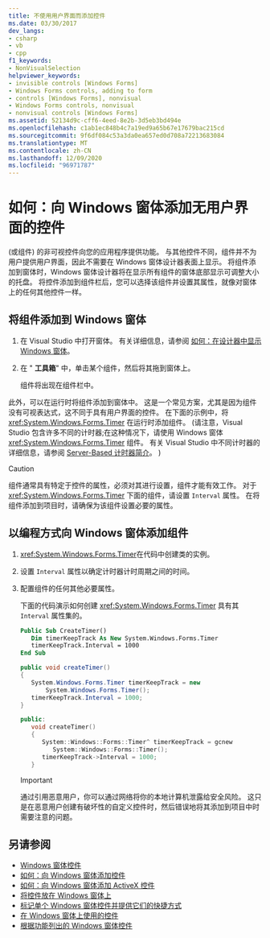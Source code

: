 ```yaml
---
title: 不使用用户界面而添加控件
ms.date: 03/30/2017
dev_langs:
- csharp
- vb
- cpp
f1_keywords:
- NonVisualSelection
helpviewer_keywords:
- invisible controls [Windows Forms]
- Windows Forms controls, adding to form
- controls [Windows Forms], nonvisual
- Windows Forms controls, nonvisual
- nonvisual controls [Windows Forms]
ms.assetid: 52134d9c-cff6-4eed-8e2b-3d5eb3bd494e
ms.openlocfilehash: c1ab1ec848b4c7a19ed9a65b67e17679bac215cd
ms.sourcegitcommit: 9f6df084c53a3da0ea657ed0d708a72213683084
ms.translationtype: MT
ms.contentlocale: zh-CN
ms.lasthandoff: 12/09/2020
ms.locfileid: "96971787"
---
```

# <a name="how-to-add-controls-without-a-user-interface-to-windows-forms"></a>如何：向 Windows 窗体添加无用户界面的控件

 (或组件) 的非可视控件向您的应用程序提供功能。 与其他控件不同，组件并不为用户提供用户界面，因此不需要在 Windows 窗体设计器表面上显示。 将组件添加到窗体时，Windows 窗体设计器将在显示所有组件的窗体底部显示可调整大小的托盘。 将控件添加到组件栏后，您可以选择该组件并设置其属性，就像对窗体上的任何其他控件一样。

## <a name="add-a-component-to-a-windows-form"></a>将组件添加到 Windows 窗体

1. 在 Visual Studio 中打开窗体。 有关详细信息，请参阅 [如何：在设计器中显示 Windows 窗体](/previous-versions/visualstudio/visual-studio-2010/w5yd62ts(v=vs.100))。

2. 在 " **工具箱**" 中，单击某个组件，然后将其拖到窗体上。

     组件将出现在组件栏中。

此外，可以在运行时将组件添加到窗体中。 这是一个常见方案，尤其是因为组件没有可视表达式，这不同于具有用户界面的控件。 在下面的示例中，将 <xref:System.Windows.Forms.Timer> 在运行时添加组件。  (请注意，Visual Studio 包含许多不同的计时器;在这种情况下，请使用 Windows 窗体 <xref:System.Windows.Forms.Timer> 组件。 有关 Visual Studio 中不同计时器的详细信息，请参阅 [Server-Based 计时器简介](/previous-versions/visualstudio/visual-studio-2008/tb9yt5e6(v=vs.90))。 ) 

> [!CAUTION]
> 组件通常具有特定于控件的属性，必须对其进行设置，组件才能有效工作。 对于 <xref:System.Windows.Forms.Timer> 下面的组件，请设置 `Interval` 属性。 在将组件添加到项目时，请确保为该组件设置必要的属性。

## <a name="add-a-component-to-a-windows-form-programmatically"></a>以编程方式向 Windows 窗体添加组件

1. <xref:System.Windows.Forms.Timer>在代码中创建类的实例。

2. 设置 `Interval` 属性以确定计时器计时周期之间的时间。

3. 配置组件的任何其他必要属性。

     下面的代码演示如何创建 <xref:System.Windows.Forms.Timer> 具有其 `Interval` 属性集的。

    ```vb
    Public Sub CreateTimer()
       Dim timerKeepTrack As New System.Windows.Forms.Timer
       timerKeepTrack.Interval = 1000
    End Sub
    ```

    ```csharp
    public void createTimer()
    {
       System.Windows.Forms.Timer timerKeepTrack = new
           System.Windows.Forms.Timer();
       timerKeepTrack.Interval = 1000;
    }
    ```

    ```cpp
    public:
       void createTimer()
       {
          System::Windows::Forms::Timer^ timerKeepTrack = gcnew
             System::Windows::Forms::Timer();
          timerKeepTrack->Interval = 1000;
       }
    ```

    > [!IMPORTANT]
    > 通过引用恶意用户，你可以通过网络将你的本地计算机泄露给安全风险。 这只是在恶意用户创建有破坏性的自定义控件时，然后错误地将其添加到项目中时需要注意的问题。

## <a name="see-also"></a>另请参阅

- [Windows 窗体控件](index.md)
- [如何：向 Windows 窗体添加控件](how-to-add-controls-to-windows-forms.md)
- [如何：向 Windows 窗体添加 ActiveX 控件](how-to-add-activex-controls-to-windows-forms.md)
- [将控件放在 Windows 窗体上](putting-controls-on-windows-forms.md)
- [标记单个 Windows 窗体控件并提供它们的快捷方式](labeling-individual-windows-forms-controls-and-providing-shortcuts-to-them.md)
- [在 Windows 窗体上使用的控件](controls-to-use-on-windows-forms.md)
- [根据功能列出的 Windows 窗体控件](windows-forms-controls-by-function.md)

